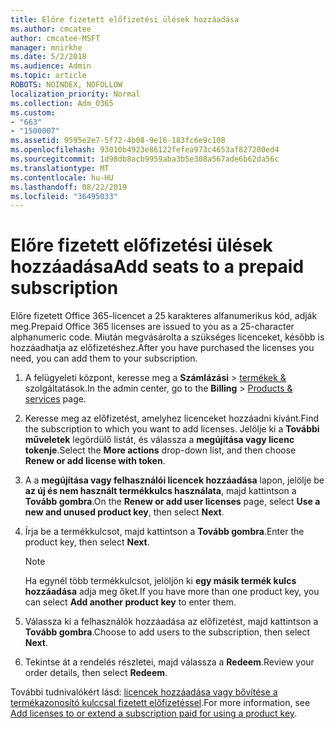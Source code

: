 ```yaml
---
title: Előre fizetett előfizetési ülések hozzáadása
ms.author: cmcatee
author: cmcatee-MSFT
manager: mnirkhe
ms.date: 5/2/2018
ms.audience: Admin
ms.topic: article
ROBOTS: NOINDEX, NOFOLLOW
localization_priority: Normal
ms.collection: Adm_O365
ms.custom:
- "663"
- "1500007"
ms.assetid: 9595e2e7-5f72-4b08-9e16-183fc6e9c108
ms.openlocfilehash: 93010b4923e86122fefea973c4653af827280ed4
ms.sourcegitcommit: 1d98db8acb9959aba3b5e308a567ade6b62da56c
ms.translationtype: MT
ms.contentlocale: hu-HU
ms.lasthandoff: 08/22/2019
ms.locfileid: "36495033"
---
```

# <a name="add-seats-to-a-prepaid-subscription"></a><span data-ttu-id="0bebf-102">Előre fizetett előfizetési ülések hozzáadása</span><span class="sxs-lookup"><span data-stu-id="0bebf-102">Add seats to a prepaid subscription</span></span>

<span data-ttu-id="0bebf-103">Előre fizetett Office 365-licencet a 25 karakteres alfanumerikus kód, adják meg.</span><span class="sxs-lookup"><span data-stu-id="0bebf-103">Prepaid Office 365 licenses are issued to you as a 25-character alphanumeric code.</span></span> <span data-ttu-id="0bebf-104">Miután megvásárolta a szükséges licenceket, később is hozzáadhatja az előfizetéshez.</span><span class="sxs-lookup"><span data-stu-id="0bebf-104">After you have purchased the licenses you need, you can add them to your subscription.</span></span> 

1. <span data-ttu-id="0bebf-105">A felügyeleti központ, keresse meg a **Számlázási** > [termékek &](https://go.microsoft.com/fwlink/p/?linkid=842054) szolgáltatások.</span><span class="sxs-lookup"><span data-stu-id="0bebf-105">In the admin center, go to the **Billing** > [Products & services](https://go.microsoft.com/fwlink/p/?linkid=842054) page.</span></span>

2. <span data-ttu-id="0bebf-106">Keresse meg az előfizetést, amelyhez licenceket hozzáadni kívánt.</span><span class="sxs-lookup"><span data-stu-id="0bebf-106">Find the subscription to which you want to add licenses.</span></span> <span data-ttu-id="0bebf-107">Jelölje ki a **További műveletek** legördülő listát, és válassza a **megújítása vagy licenc tokenje**.</span><span class="sxs-lookup"><span data-stu-id="0bebf-107">Select the **More actions** drop-down list, and then choose **Renew or add license with token**.</span></span>

3. <span data-ttu-id="0bebf-108">A a **megújítása vagy felhasználói licencek hozzáadása** lapon, jelölje be **az új és nem használt termékkulcs használata**, majd kattintson a **Tovább gombra**.</span><span class="sxs-lookup"><span data-stu-id="0bebf-108">On the **Renew or add user licenses** page, select **Use a new and unused product key**, then select **Next**.</span></span>

4. <span data-ttu-id="0bebf-109">Írja be a termékkulcsot, majd kattintson a **Tovább gombra**.</span><span class="sxs-lookup"><span data-stu-id="0bebf-109">Enter the product key, then select **Next**.</span></span>

    > [!NOTE]
    > <span data-ttu-id="0bebf-110">Ha egynél több termékkulcsot, jelöljön ki **egy másik termék kulcs hozzáadása** adja meg őket.</span><span class="sxs-lookup"><span data-stu-id="0bebf-110">If you have more than one product key, you can select **Add another product key** to enter them.</span></span>

5. <span data-ttu-id="0bebf-111">Válassza ki a felhasználók hozzáadása az előfizetést, majd kattintson a **Tovább gombra**.</span><span class="sxs-lookup"><span data-stu-id="0bebf-111">Choose to add users to the subscription, then select **Next**.</span></span>

6. <span data-ttu-id="0bebf-112">Tekintse át a rendelés részletei, majd válassza a **Redeem**.</span><span class="sxs-lookup"><span data-stu-id="0bebf-112">Review your order details, then select **Redeem**.</span></span>

<span data-ttu-id="0bebf-113">További tudnivalókért lásd: [licencek hozzáadása vagy bővítése a termékazonosító kulccsal fizetett előfizetéssel](https://docs.microsoft.com/office365/admin/misc/add-licenses-using-product-key).</span><span class="sxs-lookup"><span data-stu-id="0bebf-113">For more information, see [Add licenses to or extend a subscription paid for using a product key](https://docs.microsoft.com/office365/admin/misc/add-licenses-using-product-key).</span></span>